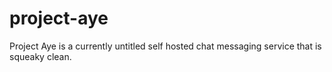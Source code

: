 # project-aye
Project Aye is a currently untitled self hosted chat messaging service that is squeaky clean. 
